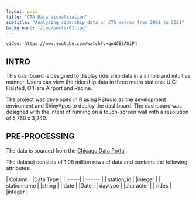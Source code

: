 ```yaml
---
layout: post
title: "CTA Data Visualization"
subtitle: "Analyzing ridership data on CTA metros from 2001 to 2021"
background: '/img/posts/01.jpg'
---
```

`video: https://www.youtube.com/watch?v=qoWCB8AUiP4`
## INTRO
This dashboard is designed to display ridership data in a simple and intuitive manner. Users can view the ridership data in three metro stations: UIC-Halsted, O'Hare Airport and Racine. 

The project was developed in R using RStudio as the development enviroment and ShinyApps to deploy the dashboard. The dashboard was designed with the intent of running on a touch-screen wall with a resolution of 5,760 x 3,240.

## PRE-PROCESSING
The data is sourced from the [Chicago Data Portal](https://data.cityofchicago.org/Transportation/CTA-Ridership-L-Station-Entries-Daily-Totals/5neh-572f/data).

The dataset consists of 1.08 million rows of data and contains the following attributes:

| Column | |Data Type |
| :-----| |:------  |
| station_id | |integer |
| stationname | |string |
| date | |Date |
| daytype | |character |
| rides | |integer |


